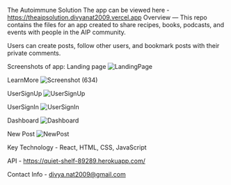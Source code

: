 The Autoimmune Solution
The app can be viewed here - https://theaipsolution.divyanat2009.vercel.app
Overview — This repo contains the files for an app created to share recipes, books, podcasts, and events with people in the AIP community.

Users can create posts, follow other users, and bookmark posts with their private comments. 

Screenshots of app:
Landing page
![LandingPage](https://user-images.githubusercontent.com/69719463/105637250-1e9e5200-5e32-11eb-935b-625e4563e4c7.png)

LearnMore
![Screenshot (634)](https://user-images.githubusercontent.com/69719463/105069553-bfae9680-5a47-11eb-8d46-c6e8710d93ee.png)

UserSignUp
![UserSignUp](https://user-images.githubusercontent.com/69719463/105637324-8d7bab00-5e32-11eb-8d9e-a66a652ae5fb.png)

UserSignIn
![UserSignIn](https://user-images.githubusercontent.com/69719463/105637350-ba2fc280-5e32-11eb-9230-e511dc49d9dc.png)

Dashboard
![Dashboard](https://user-images.githubusercontent.com/69719463/105740711-13fdbe80-5eff-11eb-8b95-7dfb90b56eb9.png)

New Post
![NewPost](https://user-images.githubusercontent.com/69719463/105741059-7eaefa00-5eff-11eb-90fc-491b79e1cbcc.png)

Key Technology - React, HTML, CSS, JavaScript

API - https://quiet-shelf-89289.herokuapp.com/

Contact Info - divya.nat2009@gmail.com

